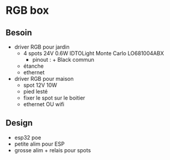 # RGB box

## Besoin

- driver RGB pour jardin
  - 4 spots 24V 0.6W IDTOLight Monte Carlo LO681004ABX
    - pinout : + Black commun
  - étanche
  - ethernet
- driver RGB pour maison
  - spot 12V 10W
  - pied lesté
  - fixer le spot sur le boitier
  - ethernet OU wifi

## Design

- esp32 poe
- petite alim pour ESP
- grosse alim + relais pour spots
